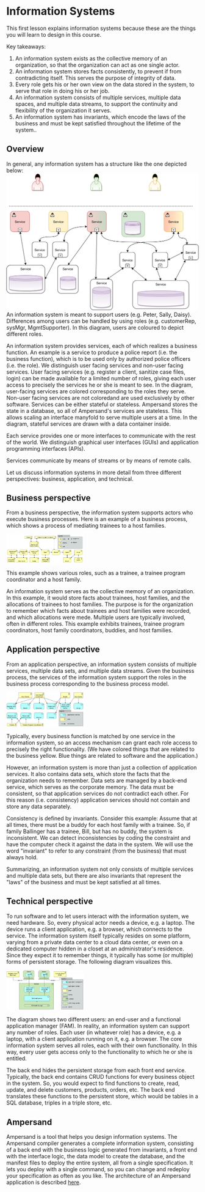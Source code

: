 # Information Systems
This first lesson explains information systems because these are the things you will learn to design in this course.

Key takeaways:
1. An information system exists as the collective memory of an organization, so that the organization can act as one single actor.
2. An information system stores facts consistently, to prevent if from contradicting itself. This serves the purpose of integrity of data.
3. Every role gets his or her own view on the data stored in the system, to serve that role in doing his or her job.
4. An information system consists of multiple services, multiple data spaces, and multiple data streams, to support the continuity and flexibility of the organization it serves.
5. An information system has invariants, which encode the laws of the business and must be kept satisfied throughout the lifetime of the system..

## Overview
In general, any information system has a structure like the one depicted below:
![Structure of an information system](<../assets/Structure of an information system.svg>)
An information system is meant to support users (e.g. Peter, Sally, Daisy).
Differences among users can be handled by using roles (e.g. customerRep, sysMgr, MgmtSupporter).
In this diagram, users are coloured to depict different roles.

An information system provides services, each of which realizes a business function.
An example is a service to produce a police report (i.e. the business function), which is to be used only by authorized police officers (i.e. the role).
We distinguish user facing services and non-user facing services.
User facing services (e.g. register a client, sanitize case files, login) can be made available for a limited number of roles,
giving each user access to precisely the services he or she is meant to see.
In the diagram, user-facing services are colored corresponding to the roles they serve.
Non-user facing services are not coloredand are used exclusively by other software.
Services can be either stateful or stateless.
Ampersand stores the state in a database, so all of Ampersand's services are stateless.
This allows scaling an interface manyfold to serve multiple users at a time.
In the diagram, stateful services are drawn with a data container inside.

Each service provides one or more interfaces to communicate with the rest of the world.
We distinguish graphical user interfaces (GUIs) and application programming interfaces (APIs).

Services communicate by means of streams or by means of remote calls.

Let us discuss information systems in more detail from three different perspectives: business, application, and technical.

## Business perspective
From a business perspective, the information system supports actors who execute business processes.
Here is an example of a business process, which shows a process of mediating trainees to a host families.

<img src="../assets/unit1-business-process.png" width="40%">

This example shows various roles, such as a trainee, a trainee program coordinator and a host family.

An information system serves as the collective memory of an organization.
In this example, it would store facts about trainees, host families, and the allocations of trainees to host families.
The purpose is for the organization to remember which facts about trainees and host families were recorded, and which allocations were mede.
Multiple users are typically involved, often in different roles.
This example exhibits trainees, trainee program coordinators, host family coordinators, buddies, and host families.

## Application perspective
From an application perspective, an information system consists of multiple services, multiple data sets, and multiple data streams.
Given the business process, the services of the information system support the roles in the business process corresponding to the business process model.

<img src="../assets/unit1-access-to-application-services.png" width="40%">

Typically, every business function is matched by one service in the information system,
so an access mechanism can grant each role access to precisely the right functionality.
(We have colored things that are related to the business yellow. Blue things are related to software and the application.)

However, an information system is more than just a collection of application services.
It also contains data sets, which store the facts that the organization needs to remember.
Data sets are managed by a back-end service, which serves as the corporate memory.
The data must be consistent, so that application services do not contradict each other.
For this reason (i.e. consistency) application services should not contain and store any data separately.

Consistency is defined by invariants. Consider this example:
Assume that at all times, there must be a buddy for each host family with a trainee.
So, if family Ballinger has a trainee, Bill, but has no buddy, the system is inconsistent.
We can detect inconsistencies by coding the constraint and have the computer check it against the data in the system.
We will use the word "invariant" to refer to any constraint (from the business) that must always hold.

Summarizing, an information system not only consists of multiple services and multiple data sets, but there are also invariants that represent the "laws" of the business and must be kept satisfied at all times.

## Technical perspective
To run software and to let users interact with the information system, we need hardware.
So, every physical actor needs a device, e.g. a laptop.
The device runs a client application, e.g. a browser, which connects to the service.
The information system itself typically resides on some platform,
varying from a private data center to a cloud data center, or even on a dedicated computer hidden in a closet at an administrator's residence.
Since they expect it to remember things, it typically has some (or multiple) forms of persistent storage.
The following diagram visualizes this.

<img src="../assets/tutorial-1-information-system.drawio.png" width="40%">

The diagram shows two different users: an end-user and a functional application manager (FAM).
In reality, an information system can support any number of roles.
Each user (in whatever role) has a device, e.g. a laptop, with a client application running on it, e.g. a browser.
The core information system serves all roles, each with their own functionality.
In this way, every user gets access only to the functionality to which he or she is entitled.

The back end hides the persistent storage from each front end service.
Typically, the back end contains CRUD functions for every business object in the system.
So, you would expect to find functions to create, read, update, and delete customers, products, orders, etc.
The back end translates these functions to the persistent store, which would be tables in a SQL database, triples in a triple store, etc.

## Ampersand
Ampersand is a tool that helps you design information systems.
The Ampersand compiler generates a complete information system, consisting of a back end with the business logic generated from invariants, a front end with the interface logic, the data model to create the database, and the manifest files to deploy the entire system, all from a single specification.
It lets you deploy with a single command, so you can change and redeploy your specification as often as you like.
The architecture of an Ampersand application is described [here](../reference-material/architecture-of-an-ampersand-application).